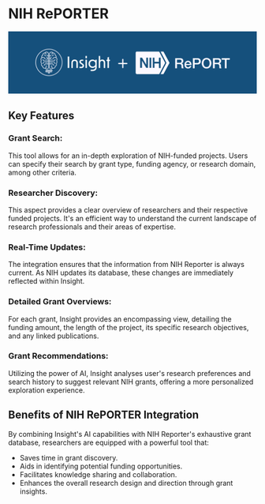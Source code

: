 # NIH RePORTER

![](/_static/features/insight_nih_reporter.png)

## Key Features

### Grant Search: 
This tool allows for an in-depth exploration of NIH-funded projects. Users can specify their search by grant type, funding agency, or research domain, among other criteria.

### Researcher Discovery: 
This aspect provides a clear overview of researchers and their respective funded projects. It's an efficient way to understand the current landscape of research professionals and their areas of expertise.

### Real-Time Updates: 
The integration ensures that the information from NIH Reporter is always current. As NIH updates its database, these changes are immediately reflected within Insight.

### Detailed Grant Overviews: 
For each grant, Insight provides an encompassing view, detailing the funding amount, the length of the project, its specific research objectives, and any linked publications.

### Grant Recommendations: 
Utilizing the power of AI, Insight analyses user's research preferences and search history to suggest relevant NIH grants, offering a more personalized exploration experience.


## Benefits of NIH RePORTER Integration

By combining Insight's AI capabilities with NIH Reporter's exhaustive grant database, researchers are equipped with a powerful tool that:

- Saves time in grant discovery.
- Aids in identifying potential funding opportunities.
- Facilitates knowledge sharing and collaboration.
- Enhances the overall research design and direction through grant insights.

